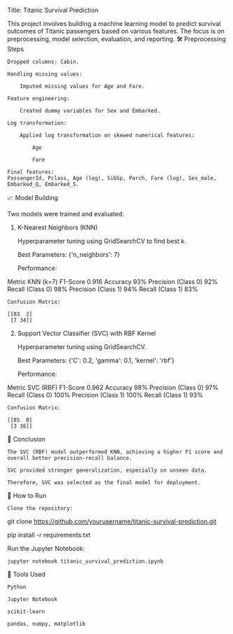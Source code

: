 Title: Titanic Survival Prediction

This project involves building a machine learning model to predict survival outcomes of Titanic passengers based on various features. The focus is on preprocessing, model selection, evaluation, and reporting.
🛠 Preprocessing Steps

    Dropped columns: Cabin.

    Handling missing values:

        Imputed missing values for Age and Fare.

    Feature engineering:

        Created dummy variables for Sex and Embarked.

    Log transformation:

        Applied log transformation on skewed numerical features:

            Age

            Fare

    Final features:
    PassengerId, Pclass, Age (log), SibSp, Parch, Fare (log), Sex_male, Embarked_Q, Embarked_S.

📈 Model Building

Two models were trained and evaluated:
1. K-Nearest Neighbors (KNN)

    Hyperparameter tuning using GridSearchCV to find best k.

    Best Parameters: {'n_neighbors': 7}

    Performance:

Metric	KNN (k=7)
F1-Score	0.916
Accuracy	93%
Precision (Class 0)	92%
Recall (Class 0)	98%
Precision (Class 1)	94%
Recall (Class 1)	83%

    Confusion Matrix:

    [[83  2]
     [7 34]]

2. Support Vector Classifier (SVC) with RBF Kernel

    Hyperparameter tuning using GridSearchCV.

    Best Parameters: {'C': 0.2, 'gamma': 0.1, 'kernel': 'rbf'}

    Performance:

Metric	SVC (RBF)
F1-Score	0.962
Accuracy	98%
Precision (Class 0)	97%
Recall (Class 0)	100%
Precision (Class 1)	100%
Recall (Class 1)	93%

    Confusion Matrix:

    [[85  0]
     [3 38]]

📝 Conclusion

    The SVC (RBF) model outperformed KNN, achieving a higher F1 score and overall better precision-recall balance.

    SVC provided stronger generalization, especially on unseen data.

    Therefore, SVC was selected as the final model for deployment.


🚀 How to Run

    Clone the repository:

git clone https://github.com/yourusername/titanic-survival-prediction.git

pip install -r requirements.txt

Run the Jupyter Notebook:

    jupyter notebook titanic_survival_prediction.ipynb

🧰 Tools Used

    Python

    Jupyter Notebook

    scikit-learn

    pandas, numpy, matplotlib
